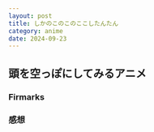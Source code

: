 ```yaml
---
layout: post
title: しかのこのこのここしたんたん
category: anime
date: 2024-09-23
---
```


## 頭を空っぽにしてみるアニメ

### Firmarks

### 感想

